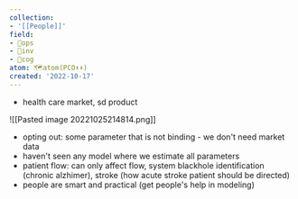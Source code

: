 ```yaml
---
collection:
- '[[People]]'
field:
- 🐙ops
- 🐢inv
- 👾cog
atom: 🗺️atom(PCO⬆️⬇️)
created: '2022-10-17'
---
```


- health care market, sd product

![[Pasted image 20221025214814.png]]
- opting out: some parameter that is not binding - we don't need market data
- haven't seen any model where we estimate all parameters
- patient flow: can only affect flow, system blackhole identification (chronic alzhimer), stroke (how acute stroke patient should be directed)
- people are smart and practical (get people's help in modeling)
